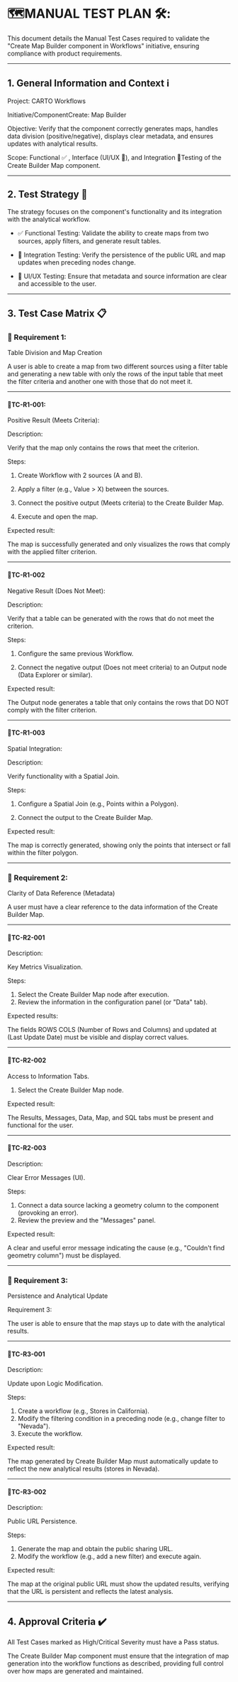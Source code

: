 # 🗺️MANUAL TEST PLAN 🛠️:

 
This document details the Manual Test Cases required to validate the "Create Map Builder component in Workflows" initiative, ensuring compliance with product requirements.
***

## 1. General Information and Context ℹ️

Project: CARTO Workflows

Initiative/ComponentCreate: Map Builder

Objective: Verify that the component correctly generates maps, handles data division (positive/negative), displays clear metadata, and ensures updates with analytical results.

Scope: Functional ✅ , Interface (UI/UX 🎨), and Integration 🔗Testing of the Create Builder Map component.
***

## 2. Test Strategy 🧠

The strategy focuses on the component's functionality and its integration with the analytical workflow.
* ✅ Functional Testing: Validate the ability to create maps from two sources, apply filters, and generate result tables.

* 🔗 Integration Testing: Verify the persistence of the public URL and map updates when preceding nodes change.

* 🎨 UI/UX Testing: Ensure that metadata and source information are clear and accessible to the user.
***

## 3. Test Case Matrix 📋

### 🎯 Requirement 1: 

Table Division and Map Creation

 A user is able to create a map from two different sources using a filter table and generating a new table with only the rows of the input table that meet the filter criteria and another one with those that do not meet it.
 ***
 
#### 🧪TC-R1-001:

Positive Result (Meets Criteria): 

Description:

Verify that the map only contains the rows that meet the criterion.

Steps:
1. Create Workflow with 2 sources (A and B). 

2. Apply a filter (e.g., Value > X) between the sources. 

3. Connect the positive output (Meets criteria) to the Create Builder Map. 

4. Execute and open the map.

Expected result:

The map is successfully generated and only visualizes the rows that comply with the applied filter criterion.

***

#### 🧪TC-R1-002

Negative Result (Does Not Meet):

Description:

 Verify that a table can be generated with the rows that do not meet the criterion.

Steps:
1. Configure the same previous Workflow. 

2. Connect the negative output (Does not meet criteria) to an Output node (Data Explorer or similar).

Expected result:

The Output node generates a table that only contains the rows that DO NOT comply with the filter criterion.

***

#### 🧪TC-R1-003

Spatial Integration:

Description:

 Verify functionality with a Spatial Join.

 Steps:
 
 1. Configure a Spatial Join (e.g., Points within a Polygon).
 
  2. Connect the output to the Create Builder Map.
  
Expected result:

The map is correctly generated, showing only the points that intersect or fall within the filter polygon.
  
  ***

### 🎯 Requirement 2:

Clarity of Data Reference (Metadata)


A user must have a clear reference to the data information of the Create Builder Map.
***


#### 🧪TC-R2-001

Description:

Key Metrics Visualization.

Steps: 

1. Select the Create Builder Map node after execution. 
2. Review the information in the configuration panel (or "Data" tab).

Expected results: 

The fields ROWS COLS (Number of Rows and Columns) and updated at (Last Update Date) must be visible and display correct values.

***

#### 🧪TC-R2-002


Access to Information Tabs.

1. Select the Create Builder Map node.

Expected result:

The Results, Messages, Data, Map, and SQL tabs must be present and functional for the user.

***

#### 🧪TC-R2-003

Description:

Clear Error Messages (UI).

Steps:

1. Connect a data source lacking a geometry column to the component (provoking an error).
2. Review the preview and the "Messages" panel.

Expected result:

A clear and useful error message indicating the cause (e.g., "Couldn't find geometry column") must be displayed.

***

### 🎯 Requirement 3: 
Persistence and Analytical Update

Requirement 3: 

The user is able to ensure that the map stays up to date with the analytical results.
***

#### 🧪TC-R3-001

Description:

Update upon Logic Modification.

Steps:

1. Create a workflow (e.g., Stores in California). 
2. Modify the filtering condition in a preceding node (e.g., change filter to "Nevada"). 
3. Execute the workflow.

Expected result:

The map generated by Create Builder Map must automatically update to reflect the new analytical results (stores in Nevada).

***

#### 🧪TC-R3-002

Description:

Public URL Persistence.

Steps:

1. Generate the map and obtain the public sharing URL. 
2. Modify the workflow (e.g., add a new filter) and execute again.

Expected result:

The map at the original public URL must show the updated results, verifying that the URL is persistent and reflects the latest analysis.

***
## 4. Approval Criteria ✔️

All Test Cases marked as High/Critical Severity must have a Pass status.

The Create Builder Map component must ensure that the integration of map generation into the workflow functions as described, providing full control over how maps are generated and maintained.